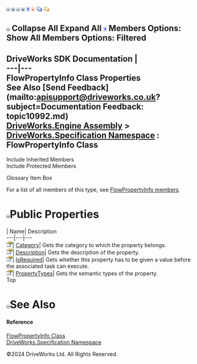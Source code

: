 ![](dotnetimages/collapse.gif) ![](dotnetimages/expand.gif) ![](dotnetimages/collapse.gif) ![](dotnetimages/expand.gif) ![](dotnetimages/drpdown.gif) ![](dotnetimages/drpdown_orange.gif) ![](dotnetimages/copycode.gif) ![](dotnetimages/copycodeHighlight.gif)

![](dotnetimages/collapse.gif) Collapse All Expand All ![](dotnetimages/drpdown.gif) Members Options: Show All  Members Options: Filtered   
---  
DriveWorks SDK Documentation  |   
---|---  
FlowPropertyInfo Class Properties   
See Also [Send Feedback](mailto:apisupport@driveworks.co.uk?subject=Documentation Feedback: topic10992.md)  
[DriveWorks.Engine Assembly](topic2156.md) > [DriveWorks.Specification Namespace](topic10764.md) : FlowPropertyInfo Class  
---  
  
Include Inherited Members    
Include Protected Members    


Glossary Item Box

For a list of all members of this type, see [FlowPropertyInfo members](topic10993.md).

# ![](dotnetimages/collapse.gif)Public Properties

| Name| Description  
---|---|---  
![Public Property](dotnetimages/publicProperty.gif)| [Category](topic11003.md)| Gets the category to which the property belongs.   
![Public Property](dotnetimages/publicProperty.gif)| [Description](topic11004.md)| Gets the description of the property.   
![Public Property](dotnetimages/publicProperty.gif)| [IsRequired](topic11005.md)| Gets whether this property has to be given a value before the associated task can execute.   
![Public Property](dotnetimages/publicProperty.gif)| [PropertyTypes](topic11006.md)| Gets the semantic types of the property.   
Top

# ![](dotnetimages/collapse.gif)See Also

#### Reference

[FlowPropertyInfo Class](topic10992.md)   
[DriveWorks.Specification Namespace](topic10764.md)

©2024 DriveWorks Ltd. All Rights Reserved.

